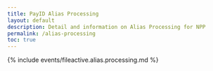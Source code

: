 ```yaml
---
title: PayID Alias Processing
layout: default
description: Detail and information on Alias Processing for NPP
permalink: /alias-processing
toc: true
---
```


<!--NPP RTN User Acceptance Testing Scenarios-->

{% include events/fileactive.alias.processing.md %}





